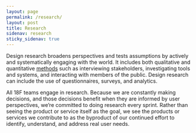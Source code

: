 ```yaml
---
layout: page
permalink: /research/
layout: post
title: Research
sidenav: research
sticky_sidenav: true
---
```


Design research broadens perspectives and tests assumptions by actively and systematically engaging with the world. It includes both qualitative and quantitative [methods](https://methods.18f.gov) such as interviewing stakeholders, investigating tools and systems, and interacting with members of the public. Design research can include the use of questionnaires, surveys, and analytics.

All 18F teams engage in research. Because we are constantly making decisions, and those decisions benefit when they are informed by user perspectives, we’re committed to doing research every sprint. Rather than seeing the product or service itself as the goal, we see the products or services we contribute to as the byproduct of our continued effort to identify, understand, and address real user needs.